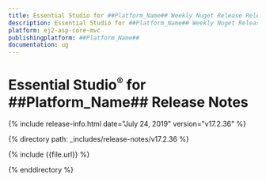 ```yaml
---
title: Essential Studio for ##Platform_Name## Weekly Nuget Release Release Notes  
description: Essential Studio for ##Platform_Name## Weekly Nuget Release Release Notes  
platform: ej2-asp-core-mvc
publishingplatform: ##Platform_Name##
documentation: ug
---
```


# Essential Studio<sup style="font-size:70%">&reg;</sup> for  ##Platform_Name##  Release Notes  

{% include release-info.html date="July 24, 2019"   version="v17.2.36"  %} 

{% directory path: _includes/release-notes/v17.2.36 %}

{% include {{file.url}} %}

{% enddirectory %}
